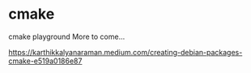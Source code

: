 # cmake
cmake playground
More to come...

https://karthikkalyanaraman.medium.com/creating-debian-packages-cmake-e519a0186e87
